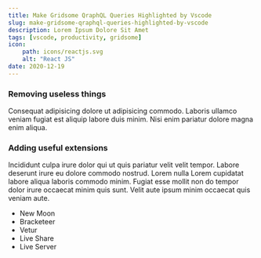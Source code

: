 ```yaml
---
title: Make Gridsome QraphQL Queries Highlighted by Vscode
slug: make-gridsome-qraphql-queries-highlighted-by-vscode
description: Lorem Ipsum Dolore Sit Amet
tags: [vscode, productivity, gridsome]
icon:
    path: icons/reactjs.svg
    alt: "React JS"
date: 2020-12-19
---
```


### Removing useless things

Consequat adipisicing dolore ut adipisicing commodo. Laboris ullamco veniam fugiat est aliquip labore duis minim. Nisi enim pariatur dolore magna enim aliqua.

### Adding useful extensions

Incididunt culpa irure dolor qui ut quis pariatur velit velit tempor. Labore deserunt irure eu dolore commodo nostrud. Lorem nulla Lorem cupidatat labore aliqua laboris commodo minim. Fugiat esse mollit non do tempor dolor irure occaecat minim quis sunt. Velit aute ipsum minim occaecat quis veniam aute.

- New Moon
- Bracketeer
- Vetur
- Live Share
- Live Server
